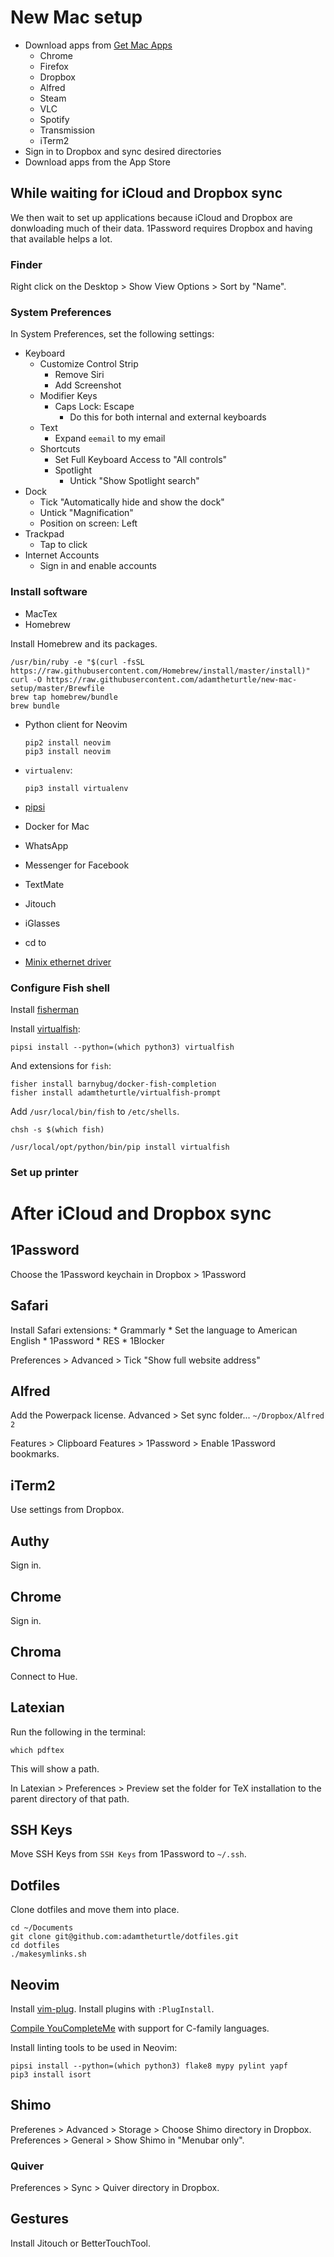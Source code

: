 # New Mac setup

* Download apps from [Get Mac Apps](getmacapps.com)
	* Chrome
	* Firefox
	* Dropbox
	* Alfred
	* Steam
	* VLC
	* Spotify
	* Transmission
	* iTerm2
* Sign in to Dropbox and sync desired directories
* Download apps from the App Store

## While waiting for iCloud and Dropbox sync

We then wait to set up applications because iCloud and Dropbox are donwloading much of their data.
1Password requires Dropbox and having that available helps a lot.

### Finder

Right click on the Desktop > Show View Options > Sort by "Name".

### System Preferences

In System Preferences, set the following settings:

* Keyboard
	* Customize Control Strip
		* Remove Siri
		* Add Screenshot
	* Modifier Keys
		* Caps Lock: Escape
			* Do this for both internal and external keyboards
	* Text
		* Expand `eemail` to my email
	* Shortcuts
		* Set Full Keyboard Access to "All controls"
		* Spotlight
			* Untick "Show Spotlight search"
* Dock
	* Tick "Automatically hide and show the dock"
	* Untick "Magnification"
	* Position on screen: Left
* Trackpad
	* Tap to click
* Internet Accounts
	* Sign in and enable accounts

### Install software

* MacTex
* Homebrew

Install Homebrew and its packages.

	/usr/bin/ruby -e "$(curl -fsSL https://raw.githubusercontent.com/Homebrew/install/master/install)"
	curl -O https://raw.githubusercontent.com/adamtheturtle/new-mac-setup/master/Brewfile
	brew tap homebrew/bundle
	brew bundle

* Python client for Neovim

	```
	pip2 install neovim
	pip3 install neovim
	```

* `virtualenv`:

	```
	pip3 install virtualenv
	```

* [pipsi](https://github.com/mitsuhiko/pipsi)
* Docker for Mac
* WhatsApp
* Messenger for Facebook
* TextMate
* Jitouch
* iGlasses
* cd to
* [Minix ethernet driver](http://minix.com.hk/downfile/NEO_C_Ethernet_driver.zip)

### Configure Fish shell

Install [fisherman](https://github.com/fisherman/fisherman)

Install [virtualfish](https://github.com/adambrenecki/virtualfish):

	pipsi install --python=(which python3) virtualfish

And extensions for `fish`:

	fisher install barnybug/docker-fish-completion
	fisher install adamtheturtle/virtualfish-prompt

Add `/usr/local/bin/fish` to `/etc/shells`.

	chsh -s $(which fish)

	/usr/local/opt/python/bin/pip install virtualfish

### Set up printer

# After iCloud and Dropbox sync

## 1Password

Choose the 1Password keychain in Dropbox > 1Password

## Safari

Install Safari extensions:
	* Grammarly
		* Set the language to American English
	* 1Password
	* RES
	* 1Blocker

Preferences > Advanced > Tick "Show full website address"

## Alfred

Add the Powerpack license.
Advanced > Set sync folder... `~/Dropbox/Alfred 2`

Features > Clipboard
Features > 1Password > Enable 1Password bookmarks.

## iTerm2

Use settings from Dropbox.

## Authy

Sign in.

## Chrome

Sign in.

## Chroma

Connect to Hue.

## Latexian

Run the following in the terminal:

	which pdftex

This will show a path.

In Latexian > Preferences > Preview set the folder for TeX installation to the parent directory of that path.

## SSH Keys

Move SSH Keys from `SSH Keys` from 1Password to `~/.ssh`.

## Dotfiles

Clone dotfiles and move them into place.

	cd ~/Documents
	git clone git@github.com:adamtheturtle/dotfiles.git
	cd dotfiles
	./makesymlinks.sh
	
## Neovim

Install [vim-plug](https://github.com/junegunn/vim-plug#installation).
Install plugins with `:PlugInstall`.

[Compile YouCompleteMe](https://github.com/Valloric/YouCompleteMe#mac-os-x) with support for C-family languages.

Install linting tools to be used in Neovim:

	pipsi install --python=(which python3) flake8 mypy pylint yapf
	pip3 install isort

## Shimo

Preferenes > Advanced > Storage > Choose Shimo directory in Dropbox.
Preferences > General > Show Shimo in "Menubar only".

### Quiver

Preferences > Sync > Quiver directory in Dropbox.

## Gestures

Install Jitouch or BetterTouchTool.
